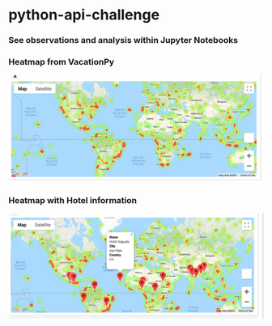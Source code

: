 # python-api-challenge

### See observations and analysis within Jupyter Notebooks

### Heatmap from VacationPy

![Heatmap from VacationPy](VacationPy/Images/Heatmap_Screenshot.png)

### Heatmap with Hotel information

![Heatmap with hotel information](VacationPy/Images/Heatmap_with_HotelInfo.png)

